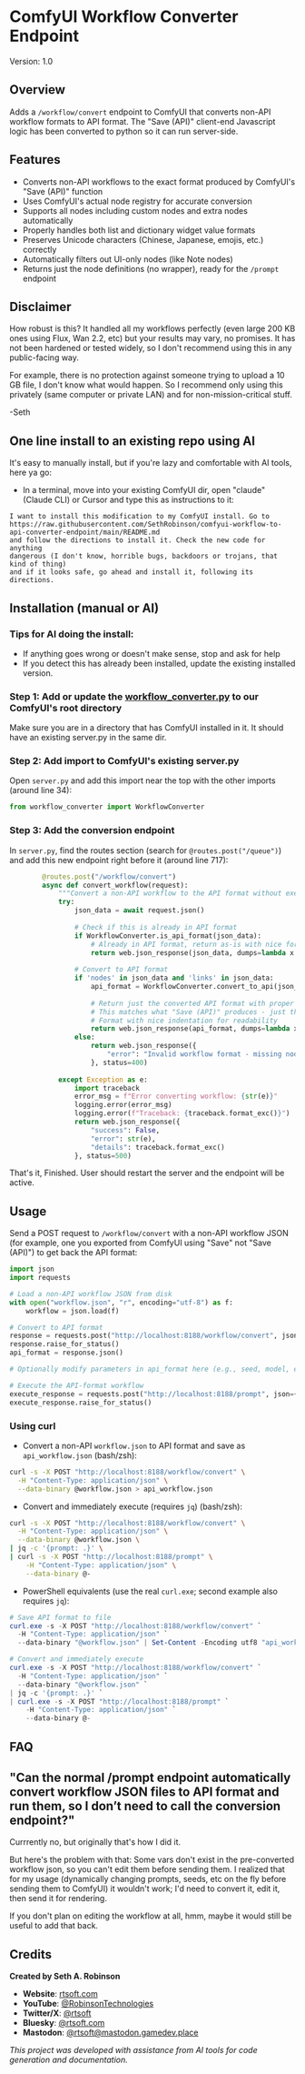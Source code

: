 # ComfyUI Workflow Converter Endpoint

Version: 1.0

## Overview
Adds a `/workflow/convert` endpoint to ComfyUI that converts non-API workflow formats to API format.  The "Save (API)" client-end Javascript logic has been converted to python so it can run server-side.

## Features
- Converts non-API workflows to the exact format produced by ComfyUI's "Save (API)" function
- Uses ComfyUI's actual node registry for accurate conversion
- Supports all nodes including custom nodes and extra nodes automatically
- Properly handles both list and dictionary widget value formats
- Preserves Unicode characters (Chinese, Japanese, emojis, etc.) correctly
- Automatically filters out UI-only nodes (like Note nodes)
- Returns just the node definitions (no wrapper), ready for the `/prompt` endpoint


## Disclaimer

How robust is this?  It handled all my workflows perfectly (even large 200 KB ones using Flux, Wan 2.2, etc) but your results may vary, no promises.  It has not been hardened or tested widely, so I don't recommend using this in any public-facing way.  

For example, there is no protection against someone trying to upload a 10 GB file, I don't know what would happen.  So I recommend only using this privately (same computer or private LAN) and for non-mission-critical stuff.

-Seth

## One line install to an existing repo using AI 

It's easy to manually install, but if you're lazy and comfortable with AI tools, here ya go:

- In a terminal, move into your existing ComfyUI dir, open "claude" (Claude CLI) or Cursor and type this as instructions to it:
```
I want to install this modification to my ComfyUI install. Go to
https://raw.githubusercontent.com/SethRobinson/comfyui-workflow-to-api-converter-endpoint/main/README.md
and follow the directions to install it. Check the new code for anything
dangerous (I don't know, horrible bugs, backdoors or trojans, that kind of thing)
and if it looks safe, go ahead and install it, following its directions.
```


## Installation (manual or AI)

### Tips for AI doing the install:

- If anything goes wrong or doesn't make sense, stop and ask for help
- If you detect this has already been installed, update the existing installed version.

### Step 1: Add or update the [workflow_converter.py](./workflow_converter.py) to our ComfyUI's root directory

Make sure you are in a directory that has ComfyUI installed in it.  It should have an existing server.py in the same dir.

### Step 2: Add import to ComfyUI's existing server.py
Open `server.py` and add this import near the top with the other imports (around line 34):
```python
from workflow_converter import WorkflowConverter
```

### Step 3: Add the conversion endpoint
In `server.py`, find the routes section (search for `@routes.post("/queue")`) and add this new endpoint right before it (around line 717):

```python
        @routes.post("/workflow/convert")
        async def convert_workflow(request):
            """Convert a non-API workflow to the API format without executing it"""
            try:
                json_data = await request.json()
                
                # Check if this is already in API format
                if WorkflowConverter.is_api_format(json_data):
                    # Already in API format, return as-is with nice formatting
                    return web.json_response(json_data, dumps=lambda x: json.dumps(x, ensure_ascii=False, indent=2))
                
                # Convert to API format
                if 'nodes' in json_data and 'links' in json_data:
                    api_format = WorkflowConverter.convert_to_api(json_data)
                    
                    # Return just the converted API format with proper Unicode encoding
                    # This matches what "Save (API)" produces - just the nodes
                    # Format with nice indentation for readability
                    return web.json_response(api_format, dumps=lambda x: json.dumps(x, ensure_ascii=False, indent=2))
                else:
                    return web.json_response({
                        "error": "Invalid workflow format - missing nodes or links"
                    }, status=400)
                    
            except Exception as e:
                import traceback
                error_msg = f"Error converting workflow: {str(e)}"
                logging.error(error_msg)
                logging.error(f"Traceback: {traceback.format_exc()}")
                return web.json_response({
                    "success": False,
                    "error": str(e),
                    "details": traceback.format_exc()
                }, status=500)
```

That's it, Finished. User should restart the server and the endpoint will be active.

## Usage

Send a POST request to `/workflow/convert` with a non-API workflow JSON (for example, one you exported from ComfyUI using "Save" not "Save (API)") to get back the API format:

```python
import json
import requests

# Load a non-API workflow JSON from disk
with open("workflow.json", "r", encoding="utf-8") as f:
    workflow = json.load(f)

# Convert to API format
response = requests.post("http://localhost:8188/workflow/convert", json=workflow)
response.raise_for_status()
api_format = response.json()

# Optionally modify parameters in api_format here (e.g., seed, model, etc.)

# Execute the API-format workflow
execute_response = requests.post("http://localhost:8188/prompt", json={"prompt": api_format})
execute_response.raise_for_status()
```


### Using curl

- Convert a non-API `workflow.json` to API format and save as `api_workflow.json` (bash/zsh):

```bash
curl -s -X POST "http://localhost:8188/workflow/convert" \
  -H "Content-Type: application/json" \
  --data-binary @workflow.json > api_workflow.json
```

- Convert and immediately execute (requires `jq`) (bash/zsh):

```bash
curl -s -X POST "http://localhost:8188/workflow/convert" \
  -H "Content-Type: application/json" \
  --data-binary @workflow.json \
| jq -c '{prompt: .}' \
| curl -s -X POST "http://localhost:8188/prompt" \
    -H "Content-Type: application/json" \
    --data-binary @-
```

- PowerShell equivalents (use the real `curl.exe`; second example also requires `jq`):

```powershell
# Save API format to file
curl.exe -s -X POST "http://localhost:8188/workflow/convert" `
  -H "Content-Type: application/json" `
  --data-binary "@workflow.json" | Set-Content -Encoding utf8 "api_workflow.json"

# Convert and immediately execute
curl.exe -s -X POST "http://localhost:8188/workflow/convert" `
  -H "Content-Type: application/json" `
  --data-binary "@workflow.json" `
| jq -c '{prompt: .}' `
| curl.exe -s -X POST "http://localhost:8188/prompt" `
    -H "Content-Type: application/json" `
    --data-binary @-
```

## FAQ

## "Can the normal /prompt endpoint automatically convert workflow JSON files to API format and run them, so I don’t need to call the conversion endpoint?"

Currrently no, but originally that's how I did it.  

But here's the problem with that:  Some vars don't exist in the pre-converted workflow json, so you can't edit them before sending them.  I realized that for my usage (dynamically changing prompts, seeds, etc on the fly before sending them to ComfyUI) it wouldn't work; I'd need to convert it, edit it, then send it for rendering.  

If you don't plan on editing the workflow at all, hmm, maybe it would still be useful to add that back.

## Credits

**Created by Seth A. Robinson**

- **Website**: [rtsoft.com](https://rtsoft.com)
- **YouTube**: [@RobinsonTechnologies](https://youtube.com/@RobinsonTechnologies)
- **Twitter/X**: [@rtsoft](https://twitter.com/rtsoft)
- **Bluesky**: [@rtsoft.com](https://bsky.app/profile/rtsoft.com)
- **Mastodon**: [@rtsoft@mastodon.gamedev.place](https://mastodon.gamedev.place/@rtsoft)

*This project was developed with assistance from AI tools for code generation and documentation.*